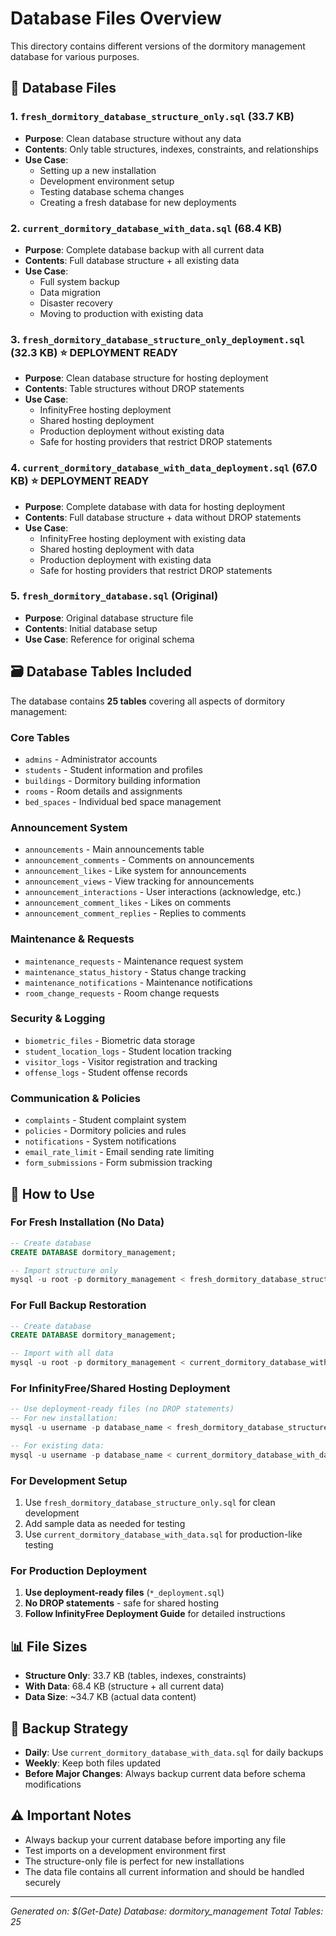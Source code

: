# Database Files Overview

This directory contains different versions of the dormitory management database for various purposes.

## 📁 Database Files

### 1. `fresh_dormitory_database_structure_only.sql` (33.7 KB)
- **Purpose**: Clean database structure without any data
- **Contents**: Only table structures, indexes, constraints, and relationships
- **Use Case**: 
  - Setting up a new installation
  - Development environment setup
  - Testing database schema changes
  - Creating a fresh database for new deployments

### 2. `current_dormitory_database_with_data.sql` (68.4 KB)
- **Purpose**: Complete database backup with all current data
- **Contents**: Full database structure + all existing data
- **Use Case**:
  - Full system backup
  - Data migration
  - Disaster recovery
  - Moving to production with existing data

### 3. `fresh_dormitory_database_structure_only_deployment.sql` (32.3 KB) ⭐ **DEPLOYMENT READY**
- **Purpose**: Clean database structure for hosting deployment
- **Contents**: Table structures without DROP statements
- **Use Case**: 
  - InfinityFree hosting deployment
  - Shared hosting deployment
  - Production deployment without existing data
  - Safe for hosting providers that restrict DROP statements

### 4. `current_dormitory_database_with_data_deployment.sql` (67.0 KB) ⭐ **DEPLOYMENT READY**
- **Purpose**: Complete database with data for hosting deployment
- **Contents**: Full database structure + data without DROP statements
- **Use Case**:
  - InfinityFree hosting deployment with existing data
  - Shared hosting deployment with data
  - Production deployment with existing data
  - Safe for hosting providers that restrict DROP statements

### 5. `fresh_dormitory_database.sql` (Original)
- **Purpose**: Original database structure file
- **Contents**: Initial database setup
- **Use Case**: Reference for original schema

## 🗃️ Database Tables Included

The database contains **25 tables** covering all aspects of dormitory management:

### Core Tables
- `admins` - Administrator accounts
- `students` - Student information and profiles
- `buildings` - Dormitory building information
- `rooms` - Room details and assignments
- `bed_spaces` - Individual bed space management

### Announcement System
- `announcements` - Main announcements table
- `announcement_comments` - Comments on announcements
- `announcement_likes` - Like system for announcements
- `announcement_views` - View tracking for announcements
- `announcement_interactions` - User interactions (acknowledge, etc.)
- `announcement_comment_likes` - Likes on comments
- `announcement_comment_replies` - Replies to comments

### Maintenance & Requests
- `maintenance_requests` - Maintenance request system
- `maintenance_status_history` - Status change tracking
- `maintenance_notifications` - Maintenance notifications
- `room_change_requests` - Room change requests

### Security & Logging
- `biometric_files` - Biometric data storage
- `student_location_logs` - Student location tracking
- `visitor_logs` - Visitor registration and tracking
- `offense_logs` - Student offense records

### Communication & Policies
- `complaints` - Student complaint system
- `policies` - Dormitory policies and rules
- `notifications` - System notifications
- `email_rate_limit` - Email sending rate limiting
- `form_submissions` - Form submission tracking

## 🚀 How to Use

### For Fresh Installation (No Data)
```sql
-- Create database
CREATE DATABASE dormitory_management;

-- Import structure only
mysql -u root -p dormitory_management < fresh_dormitory_database_structure_only.sql
```

### For Full Backup Restoration
```sql
-- Create database
CREATE DATABASE dormitory_management;

-- Import with all data
mysql -u root -p dormitory_management < current_dormitory_database_with_data.sql
```

### For InfinityFree/Shared Hosting Deployment
```sql
-- Use deployment-ready files (no DROP statements)
-- For new installation:
mysql -u username -p database_name < fresh_dormitory_database_structure_only_deployment.sql

-- For existing data:
mysql -u username -p database_name < current_dormitory_database_with_data_deployment.sql
```

### For Development Setup
1. Use `fresh_dormitory_database_structure_only.sql` for clean development
2. Add sample data as needed for testing
3. Use `current_dormitory_database_with_data.sql` for production-like testing

### For Production Deployment
1. **Use deployment-ready files** (`*_deployment.sql`)
2. **No DROP statements** - safe for shared hosting
3. **Follow InfinityFree Deployment Guide** for detailed instructions

## 📊 File Sizes
- **Structure Only**: 33.7 KB (tables, indexes, constraints)
- **With Data**: 68.4 KB (structure + all current data)
- **Data Size**: ~34.7 KB (actual data content)

## 🔄 Backup Strategy
- **Daily**: Use `current_dormitory_database_with_data.sql` for daily backups
- **Weekly**: Keep both files updated
- **Before Major Changes**: Always backup current data before schema modifications

## ⚠️ Important Notes
- Always backup your current database before importing any file
- Test imports on a development environment first
- The structure-only file is perfect for new installations
- The data file contains all current information and should be handled securely

---
*Generated on: $(Get-Date)*
*Database: dormitory_management*
*Total Tables: 25*
